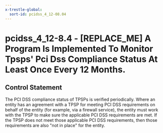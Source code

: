 ```yaml
---
x-trestle-global:
  sort-id: pcidss_4_12-08.04
---
```


# pcidss_4_12-8.4 - \[REPLACE_ME\] A Program Is Implemented To Monitor Tpsps' Pci Dss Compliance Status At Least Once Every 12 Months.

## Control Statement

The PCI DSS compliance status of TPSPs is verified periodically. Where an entity has an
agreement with a TPSP for meeting PCI DSS requirements on behalf of the entity (for
example, via a firewall service), the entity must work with the TPSP to make sure the
applicable PCI DSS requirements are met. If the TPSP does not meet those applicable
PCI DSS requirements, then those requirements are also "not in place" for the entity.
